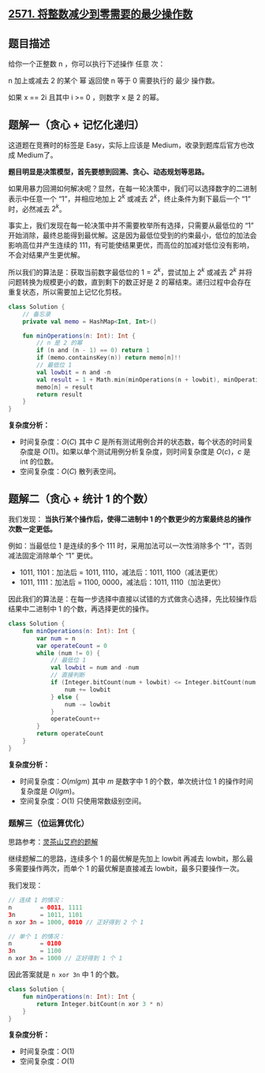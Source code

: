 ## [2571. 将整数减少到零需要的最少操作数](https://leetcode.cn/problems/minimum-operations-to-reduce-an-integer-to-0/)

## 题目描述

给你一个正整数 n ，你可以执行下述操作 任意 次：

n 加上或减去 2 的某个 幂
返回使 n 等于 0 需要执行的 最少 操作数。

如果 x == 2i 且其中 i >= 0 ，则数字 x 是 2 的幂。

## 题解一（贪心 + 记忆化递归）

这道题在竞赛时的标签是 Easy，实际上应该是 Medium，收录到题库后官方也改成 Medium了。

**题目明显是决策模型，首先要想到回溯、贪心、动态规划等思路。**

如果用暴力回溯如何解决呢？显然，在每一轮决策中，我们可以选择数字的二进制表示中任意一个 “1”，并相应地加上 $2^k$ 或减去 $2^k$，终止条件为剩下最后一个 “1” 时，必然减去 $2^k$。

事实上，我们发现在每一轮决策中并不需要枚举所有选择，只需要从最低位的 “1” 开始消除，最终总能得到最优解。这是因为最低位受到的约束最小，低位的加法会影响高位并产生连续的 111，有可能使结果更优，而高位的加减对低位没有影响，不会对结果产生更优解。

所以我们的算法是：获取当前数字最低位的 $1= 2^k$，尝试加上 $2^k$ 或减去 $2^k$ 并将问题转换为规模更小的数，直到剩下的数正好是 2 的幂结束。递归过程中会存在重复状态，所以需要加上记忆化剪枝。

```kotlin
class Solution {
    // 备忘录
    private val memo = HashMap<Int, Int>()

    fun minOperations(n: Int): Int {
        // n 是 2 的幂
        if (n and (n - 1) == 0) return 1
        if (memo.containsKey(n)) return memo[n]!!
        // 最低位 1
        val lowbit = n and -n
        val result = 1 + Math.min(minOperations(n + lowbit), minOperations(n - lowbit))
        memo[n] = result
        return result
    }
}
```

**复杂度分析：**

- 时间复杂度：$O(C)$ 其中 $C$ 是所有测试用例合并的状态数，每个状态的时间复杂度是 $O(1)$。如果以单个测试用例分析复杂度，则时间复杂度是 $O(c)$，$c$ 是 int 的位数。
- 空间复杂度：$O(C)$ 散列表空间。

## 题解二（贪心 + 统计 1 的个数）

我们发现： **当执行某个操作后，使得二进制中 1 的个数更少的方案最终总的操作次数一定更低。**

例如：当最低位 1 是连续的多个 111 时，采用加法可以一次性消除多个 “1”，否则减法固定消除单个 “1” 更优。

- 1011, 1101：加法后 = 1011, 1110，减法后：1011, 1100（减法更优）
- 1011, 1111：加法后 = 1100, 0000，减法后：1011, 1110（加法更优）

 因此我们的算法是：在每一步选择中直接以试错的方式做贪心选择，先比较操作后结果中二进制中 1 的个数，再选择更优的操作。

```kotlin
class Solution {
    fun minOperations(n: Int): Int {
        var num = n
        var operateCount = 0
        while (num != 0) {
            // 最低位 1
            val lowbit = num and -num
            // 直接判断
            if (Integer.bitCount(num + lowbit) <= Integer.bitCount(num - lowbit)) {
                num += lowbit
            } else {
                num -= lowbit
            }
            operateCount++
        }
        return operateCount
    }
}
```

**复杂度分析：**

- 时间复杂度：$O(mlgm)$ 其中 $m$ 是数字中 1 的个数，单次统计位 1 的操作时间复杂度是 $O(lgm)$。
- 空间复杂度：$O(1)$ 只使用常数级别空间。

### 题解三（位运算优化）

思路参考：[灵茶山艾府的题解](https://leetcode.cn/problems/minimum-operations-to-reduce-an-integer-to-0/solutions/2120204/ji-yi-hua-sou-suo-by-endlesscheng-cm6l/)

继续题解二的思路，连续多个 1 的最优解是先加上 lowbit 再减去 lowbit，那么最多需要操作两次，而单个 1 的最优解是直接减去 lowbit，最多只要操作一次。

我们发现：

```kotlin
// 连续 1 的情况：
n        = 0011, 1111
3n       = 1011, 1101
n xor 3n = 1000, 0010 // 正好得到 2 个 1

// 单个 1 的情况：
n        = 0100
3n       = 1100
n xor 3n = 1000 // 正好得到 1 个 1
```

因此答案就是 `n xor 3n` 中 1 的个数。

```kotlin
class Solution {
    fun minOperations(n: Int): Int {
        return Integer.bitCount(n xor 3 * n)
    }
}
```

**复杂度分析：**

- 时间复杂度：$O(1)$
- 空间复杂度：$O(1)$
